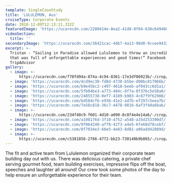 ```yaml
---
template: SingleCaseStudy
title: 'LULULEMON, Aus'
cruiseType: Corporate Events
date: 2018-12-09T12:13:11.332Z
featuredImage: 'https://ucarecdn.com/2200414e-8ea2-41d8-8f04-638c64940892/'
videoSection:
  title: ''
secondaryImage: 'https://ucarecdn.com/36421cac-44b7-4a13-90d0-9ccee94321ea/'
excerpt: >-
  Tristan - “Sailing in Paradise allowed Lululemon to throw an incredible event
  that was full of unforgettable experiences and good times!” Facebook and
  TripAdvisor
gallery:
  - image: >-
      https://ucarecdn.com/f70fd94a-874a-4c94-8361-17e3df06923b/-/crop/1080x1048/0,484/-/preview/
  - image: 'https://ucarecdn.com/dcd9ec30-fd8d-4738-b5be-d00bc817066b/'
  - image: 'https://ucarecdn.com/b9e45bc2-c497-4618-beeb-af043cc6d1a1/'
  - image: 'https://ucarecdn.com/5fb04be3-a773-484c-8f7a-8f376c5e58a0/'
  - image: 'https://ucarecdn.com/24855738-0ef7-4189-b903-4c87f9f62908/'
  - image: 'https://ucarecdn.com/bd58dcf6-e936-41e2-ad7b-ef297c5eea7b/'
  - image: 'https://ucarecdn.com/7e58c818-36c7-4478-981b-6af3f4da6bab/'
  - image: >-
      https://ucarecdn.com/234f40c9-f601-4d10-a090-8c8f4e4e14a6/-/crop/910x1101/0,123/-/preview/
  - image: 'https://ucarecdn.com/a198176d-3f10-4752-a548-a35d253390d7/'
  - image: 'https://ucarecdn.com/9f064240-af78-42f3-a4e5-6fe68d78cebf/'
  - image: 'https://ucarecdn.com/8f7034e3-66e5-4e83-8d81-a06add42889d/'
  - image: >-
      https://ucarecdn.com/c5381856-2766-4772-bb23-730140b9b865/-/crop/1080x860/0,197/-/preview/
---
```

The fit and active team from Lululemon organized their corporate team building day out with us. There was delicious catering, a private chef serving gourmet food, team building exercises, impressive flips off the boat, speeches and laughter all around! Our crew took some photos of the day to help ensure an unforgettable experience for their team.
